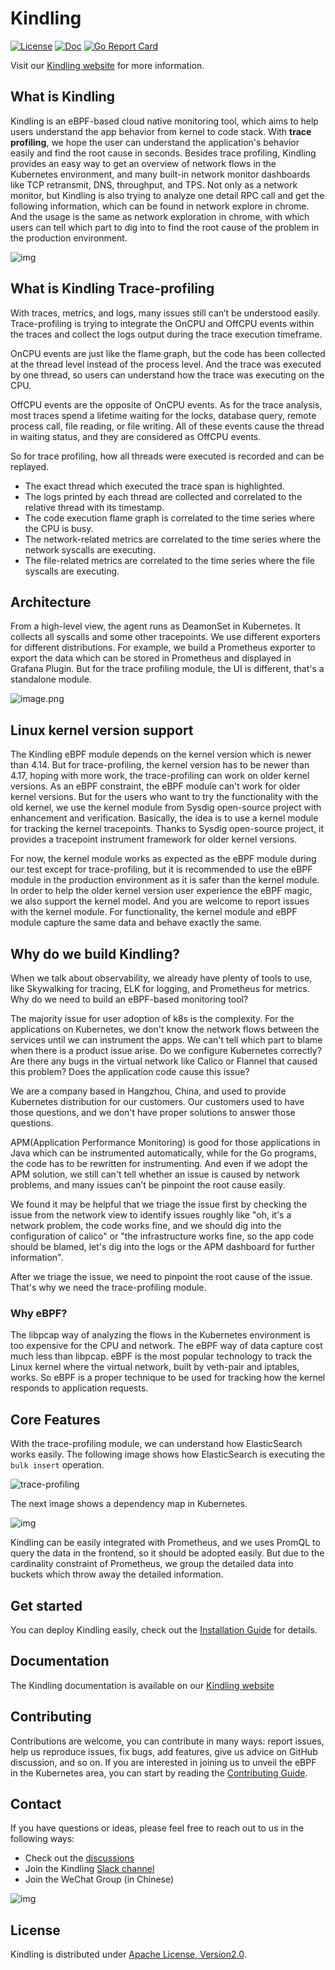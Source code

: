 # Kindling

[![License](https://img.shields.io/badge/license-Apache2.0-blue.svg)](https://github.com/KindlingProject/kindling/blob/main/LICENSE)
[![Doc](https://img.shields.io/badge/docs-latest-green.svg)](http://kindling.harmonycloud.cn/docs/overview-and-concepts/overview/) 
[![Go Report Card](https://goreportcard.com/badge/github.com/KindlingProject/kindling/collector)](https://goreportcard.com/report/github.com/KindlingProject/kindling/collector)

Visit our [Kindling website](http://kindling.harmonycloud.cn/) for more information.

## What is Kindling

Kindling is an eBPF-based cloud native monitoring tool, which aims to help users understand the app behavior from kernel to code stack. With **trace profiling**, we hope the user can understand the application's behavior easily and find the root cause in seconds. Besides trace profiling, Kindling provides an easy way to get an overview of network flows in the Kubernetes environment, and many built-in network monitor dashboards like TCP retransmit, DNS, throughput, and TPS. Not only as a network monitor, but Kindling is also trying to analyze one detail RPC call and get the following information, which can be found in network explore in chrome. And the usage is the same as network exploration in chrome, with which users can tell which part to dig into to find the root cause of the problem in the production environment.

![img](https://cdn.nlark.com/yuque/0/2021/png/749988/1633767195234-af2913c4-75d7-447d-99bb-bd1d815883ae.png)

## What is Kindling Trace-profiling
With traces, metrics, and logs, many issues still can’t be understood easily. Trace-profiling is trying to integrate the OnCPU and OffCPU events within the traces and collect the logs output during the trace execution timeframe.

OnCPU events are just like the flame graph, but the code has been collected at the thread level instead of the process level. And the trace was executed by one thread, so users can understand how the trace was executing on the CPU.

OffCPU events are the opposite of OnCPU events. As for the trace analysis, most traces spend a lifetime waiting for the locks, database query, remote process call, file reading, or file writing. All of these events cause the thread in waiting status, and they are considered as OffCPU events.

So for trace profiling, how all threads were executed is recorded and can be replayed.
- The exact thread which executed the trace span is highlighted.
- The logs printed by each thread are collected and correlated to the relative thread with its timestamp.
- The code execution flame graph is correlated to the time series where the CPU is busy.
- The network-related metrics are correlated to the time series where the network syscalls are executing.
- The file-related metrics are correlated to the time series where the file syscalls are executing.

## Architecture

From a high-level view, the agent runs as DeamonSet in Kubernetes. It collects all syscalls and some other tracepoints. We use different exporters for different distributions. 
For example, we build a Prometheus exporter to export the data which can be stored in Prometheus and displayed in Grafana Plugin. But for the trace profiling module, the UI is different, that's a standalone module. 

![image.png](/docs/imgs/architecture.png)

## Linux kernel version support

The Kindling eBPF module depends on the kernel version which is newer than 4.14. But for trace-profiling, the kernel version has to be newer than 4.17, hoping with more work, the trace-profiling can work on older kernel versions. As an eBPF constraint, the eBPF module can't work for older kernel versions. But for the users who want to try the functionality with the old kernel, we use the kernel module from Sysdig open-source project with enhancement and verification. Basically, the idea is to use a kernel module for tracking the kernel tracepoints. Thanks to Sysdig open-source project, it provides a tracepoint instrument framework for older kernel versions.

For now, the kernel module works as expected as the eBPF module during our test except for trace-profiling, but it is recommended to use the eBPF module in the production environment as it is safer than the kernel module. In order to help the older kernel version user experience the eBPF magic, we also support the kernel model. And you are welcome to report issues with the kernel module. For functionality, the kernel module and eBPF module capture the same data and behave exactly the same. 

## Why do we build Kindling?

When we talk about observability, we already have plenty of tools to use, like Skywalking for tracing, ELK for logging, and Prometheus for metrics. Why do we need to build an eBPF-based monitoring tool?

The majority issue for user adoption of k8s is the complexity. For the applications on Kubernetes, we don't know the network flows between the services until we can instrument the apps. We can't tell which part to blame when there is a product issue arise. Do we configure Kubernetes correctly? Are there any bugs in the virtual network like Calico or Flannel that caused this problem? Does the application code cause this issue?

We are a company based in Hangzhou, China, and used to provide Kubernetes distribution for our customers. Our customers used to have those questions, and we don't have proper solutions to answer those questions.

APM(Application Performance Monitoring) is good for those applications in Java which can be instrumented automatically, while for the Go programs, the code has to be rewritten for instrumenting. And even if we adopt the APM solution, we still can't tell whether an issue is caused by network problems, and many issues can’t be pinpoint the root cause easily.

We found it may be helpful that we triage the issue first by checking the issue from the network view to identify issues roughly like "oh, it's a network problem, the code works fine, and we should dig into the configuration of calico" or "the infrastructure works fine, so the app code should be blamed, let's dig into the logs or the APM dashboard for further information".

After we triage the issue, we need to pinpoint the root cause of the issue. That's why we need the trace-profiling module.

### Why eBPF?

The libpcap way of analyzing the flows in the Kubernetes environment is too expensive for the CPU and network. The eBPF way of data capture cost much less than libpcap. eBPF is the most popular technology to track the Linux kernel where the virtual network, built by veth-pair and iptables, works. So eBPF is a proper technique to be used for tracking how the kernel responds to application requests.

## Core Features

With the trace-profiling module, we can understand how ElasticSearch works easily. The following image shows how ElasticSearch is executing the `bulk insert` operation.

![trace-profiling](/docs/imgs/traceprofiling.png)

The next image shows a dependency map in Kubernetes. 

![img](https://cdn.nlark.com/yuque/0/2022/png/749988/1642572876088-c26396ac-e7bb-44e7-ae0c-cc96f3344cd8.png)

Kindling can be easily integrated with Prometheus, and we uses PromQL to query the data in the frontend, so it should be adopted easily. But due to the cardinality constraint of Prometheus, we group the detailed data into buckets which throw away the detailed information.

## Get started

You can deploy Kindling easily, check out the [Installation Guide](http://kindling.harmonycloud.cn/docs/installation/kindling-agent/requirements/) for details.

## Documentation

The Kindling documentation is available on our [Kindling website](http://kindling.harmonycloud.cn/docs/overview-and-concepts/overview/)

## Contributing 

Contributions are welcome, you can contribute in many ways: report issues, help us reproduce issues, fix bugs, add features, give us advice on GitHub discussion, and so on. If you are interested in joining us to unveil the eBPF in the Kubernetes area, you can start by reading the [Contributing Guide](https://github.com/KindlingProject/kindling/blob/main/CONTRIBUTING.md).

## Contact

If you have questions or ideas, please feel free to reach out to us in the following ways:

- Check out the [discussions](https://github.com/KindlingProject/kindling/discussions)
- Join the Kindling [Slack channel](https://join.slack.com/t/kindling-world/shared_invite/zt-1rmki34l0-JiFpWFR7YhqlXG~mSQQAtg)
- Join the WeChat Group (in Chinese)

![img](/docs/imgs/wechat-code.png)

## License

Kindling is distributed under [Apache License, Version2.0](https://github.com/KindlingProject/kindling/blob/main/LICENSE).

